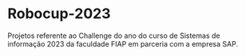 # Robocup-2023
Projetos referente ao Challenge do ano  do curso de Sistemas de informação 2023 da faculdade FIAP em parceria com a empresa SAP.
